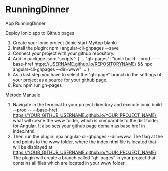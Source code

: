 # RunningDinner
App RunningDinner

Deploy Ionic app to Github pages 

1. Create your Ionic project (ionic start MyApp blank) 
2. Install the plugin: npm i angular-cli-ghpages --save 
3. Connect your project with your github repository. 
4. Add in package.json: 
“scripts”: 
  { 
    … 
    "gh-pages": "ionic build --prod -- --base-href https://USERNAME.github.io/REPOSITORYNAME/ && npx angular-cli-ghpages --dir=www" 
    …
  }
5. As a last step you have to select the "gh-page" branch in the settings of your project as a source for your github page.
6. Run: npm run gh-pages 

Metodo Manuale 

1. Navigate in the terminal to your project directory and execute ionic build --prod -- --base-href https://YOUR_GITHUB_USERNAME.github.io/YOUR_PROJECT_NAME/, what will create the www folder, which is comparable to the dist folder for Angular. It also sets your github page domain as base href in index.html. 
2. Then run the plugin: npx angular-cli-ghpages --dir=www. The flag at the end points to the www folder, where the index.html file is located that will be displayed at https://YOUR_GITHUB_USERNAME.github.io/YOUR_PROJECT_NAME/. The plugin will create a branch called "gh-pages" in your project that contains all files which are located in your www folder.
